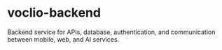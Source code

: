 # voclio-backend
Backend service for APIs, database, authentication, and communication between mobile, web, and AI services.
